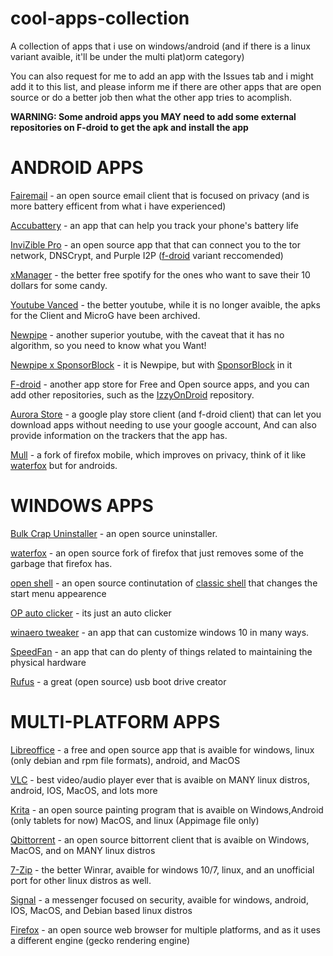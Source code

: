 # cool-apps-collection
A collection of apps that i use on windows/android (and if there is a linux variant avaible, it'll be under the multi plat)orm category)    

You can also request for me to add an app with the Issues tab and i might add it to this list, and please inform me if there are other apps that are open source or do a better job then what the other app tries to acomplish.   

**WARNING: Some android apps you MAY need to add some external repositories on F-droid to get the apk and install the app**

# ANDROID APPS

[Fairemail](https://email.faircode.eu/) - an open source email client that is focused on privacy (and is more battery efficent from what i have experienced)  

[Accubattery](https://accubatteryapp.com/) - an app that can help you track your phone's battery life   

[InviZible Pro](https://invizible.net/en/) - an open source app that that can connect you to the tor network, DNSCrypt, and Purple I2P ([f-droid](https://f-droid.org/packages/pan.alexander.tordnscrypt.stable/) variant reccomended)

[xManager](https://xmanagerapp.com/) - the better free spotify for the ones who want to save their 10 dollars for some candy.       

[Youtube Vanced](https://vancedapp.com/) - the better youtube, while it is no longer avaible, the apks for the Client and MicroG have been archived.  

[Newpipe](https://newpipe.net/) - another superior youtube, with the caveat that it has no algorithm, so you need to know what you Want!   

[Newpipe x SponsorBlock](https://apt.izzysoft.de/fdroid/index/apk/org.polymorphicshade.newpipe) - it is Newpipe, but with [SponsorBlock](https://sponsor.ajay.app/) in it 

[F-droid](https://f-droid.org/) - another app store for Free and Open source apps, and you can add other repositories, such as the [IzzyOnDroid](https://android.izzysoft.de/repo) repository.        

[Aurora Store](https://f-droid.org/en/packages/com.aurora.store/) - a google play store client (and f-droid client) that can let you download apps without needing to use your google account, And can also provide information on the trackers that the app has.   

[Mull](https://www.f-droid.org/packages/us.spotco.fennec_dos/) - a fork of firefox mobile, which improves on privacy, think of it like [waterfox](https://www.waterfox.net/) but for androids.




# WINDOWS APPS
[Bulk Crap Uninstaller](https://github.com/Klocman/Bulk-Crap-Uninstaller) - an open source uninstaller.   

[waterfox](https://www.waterfox.net/) - an open source fork of firefox that just removes some of the garbage that firefox has.  

[open shell](https://github.com/Open-Shell/Open-Shell-Menu) - an open source continutation of [classic shell](http://classicshell.net/) that changes the start menu appearence         

[OP auto clicker](https://www.opautoclicker.com/) - its just an auto clicker  

[winaero tweaker](https://winaero.com/winaero-tweaker/) - an app that can customize windows 10 in many ways.  

[SpeedFan](https://www.almico.com/speedfan.php) - an app that can do plenty of things related to maintaining the physical hardware    

[Rufus](https://rufus.ie/en/#) - a great (open source) usb boot drive creator


# MULTI-PLATFORM APPS
[Libreoffice](https://www.libreoffice.org/) - a free and open source app that is avaible for windows, linux (only debian and rpm file formats), android, and MacOS    

[VLC](https://www.videolan.org/) - best video/audio player ever that is avaible on MANY linux distros, android, IOS, MacOS, and lots more   

[Krita](https://krita.org/) - an open source painting program that is avaible on Windows,Android (only tablets for now) MacOS, and linux (Appimage file only)     

[Qbittorrent](https://www.qbittorrent.org/download.php) - an open source bittorrent client that is avaible on Windows, MacOS, and on MANY linux distros   

[7-Zip](https://www.7-zip.org/) - the better Winrar, avaible for windows 10/7, linux, and an unofficial port for other linux distros as well.   

[Signal](https://signal.org/download/#) - a messenger focused on security, avaible for windows, android, IOS, MacOS, and Debian based linux distros     

[Firefox](https://www.mozilla.org/en-US/) - an open source web browser for multiple platforms, and as it uses a different engine (gecko rendering engine)   




